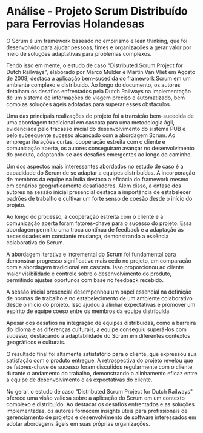 # Análise - Projeto Scrum Distribuído para Ferrovias Holandesas

O Scrum é um framework baseado no empirismo e lean thinking, que foi desenvolvido para ajudar pessoas, times e organizações a gerar valor por meio de soluções adaptativas para problemas complexos.

Tendo isso em mente, o estudo de caso "Distributed Scrum Project for Dutch Railways", elaborado por Marco Mulder e Martin Van Vliet em Agosto de 2008, destaca a aplicação bem-sucedida do framework Scrum em um ambiente complexo e distribuído. Ao longo do documento, os autores detalham os desafios enfrentados pela Dutch Railways na implementação de um sistema de informações de viagem preciso e automatizado, bem como as soluções ágeis adotadas para superar esses obstáculos.

Uma das principais realizações do projeto foi a transição bem-sucedida de uma abordagem tradicional em cascata para uma metodologia ágil, evidenciada pelo fracasso inicial do desenvolvimento do sistema PUB e pelo subsequente sucesso alcançado com a abordagem Scrum. Ao empregar iterações curtas, cooperação estreita com o cliente e comunicação aberta, os autores conseguiram avançar no desenvolvimento do produto, adaptando-se aos desafios emergentes ao longo do caminho.

Um dos aspectos mais interessantes abordados no estudo de caso é a capacidade do Scrum de se adaptar a equipes distribuídas. A incorporação de membros da equipe na Índia destaca a eficácia do framework mesmo em cenários geograficamente desafiadores. Além disso, a ênfase dos autores na sessão inicial presencial destaca a importância de estabelecer padrões de trabalho e cultivar um forte senso de coesão desde o início do projeto.

Ao longo do processo, a cooperação estreita com o cliente e a comunicação aberta foram fatores-chave para o sucesso do projeto. Essa abordagem permitiu uma troca contínua de feedback e a adaptação às necessidades em constante mudança, demonstrando a essência colaborativa do Scrum.

A abordagem iterativa e incremental do Scrum foi fundamental para demonstrar progresso significativo mais cedo no projeto, em comparação com a abordagem tradicional em cascata. Isso proporcionou ao cliente maior visibilidade e controle sobre o desenvolvimento do produto, permitindo ajustes oportunos com base no feedback recebido.

A sessão inicial presencial desempenhou um papel essencial na definição de normas de trabalho e no estabelecimento de um ambiente colaborativo desde o início do projeto. Isso ajudou a alinhar expectativas e promover um espírito de equipe coeso entre os membros da equipe distribuída.

Apesar dos desafios na integração de equipes distribuídas, como a barreira do idioma e as diferenças culturais, a equipe conseguiu superá-los com sucesso, destacando a adaptabilidade do Scrum em diferentes contextos geográficos e culturais.

O resultado final foi altamente satisfatório para o cliente, que expressou sua satisfação com o produto entregue. A retrospectiva do projeto revelou que os fatores-chave de sucesso foram discutidos regularmente com o cliente durante o andamento do trabalho, demonstrando o alinhamento eficaz entre a equipe de desenvolvimento e as expectativas do cliente.

No geral, o estudo de caso "Distributed Scrum Project for Dutch Railways" oferece uma visão valiosa sobre a aplicação do Scrum em um contexto complexo e distribuído. Ao destacar os desafios enfrentados e as soluções implementadas, os autores fornecem insights úteis para profissionais de gerenciamento de projetos e desenvolvimento de software interessados em adotar abordagens ágeis em suas próprias organizações.
